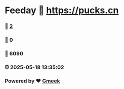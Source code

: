 # Feeday :link: https://pucks.cn 
### :page_facing_up: [2](https://pucks.cn/tag.html) 
### :speech_balloon: 0 
### :hibiscus: 6090 
### :alarm_clock: 2025-05-18 13:35:02 
### Powered by :heart: [Gmeek](https://github.com/Meekdai/Gmeek)
